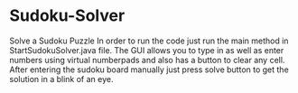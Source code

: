 # Sudoku-Solver
Solve a Sudoku Puzzle
In order to run the code just run the main method in StartSudokuSolver.java file.
The GUI allows you to type in as well as enter numbers using virtual numberpads and also has a button to clear any cell.
After entering the sudoku board manually just press solve button to get the solution in a blink of an eye.
